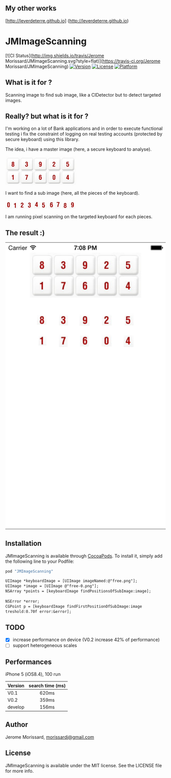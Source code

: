 ## My other works

[http://leverdeterre.github.io] (http://leverdeterre.github.io)

# JMImageScanning

[![CI Status](http://img.shields.io/travis/Jerome Morissard/JMImageScanning.svg?style=flat)](https://travis-ci.org/Jerome Morissard/JMImageScanning)
[![Version](https://img.shields.io/cocoapods/v/JMImageScanning.svg?style=flat)](http://cocoapods.org/pods/JMImageScanning)
[![License](https://img.shields.io/cocoapods/l/JMImageScanning.svg?style=flat)](http://cocoapods.org/pods/JMImageScanning)
[![Platform](https://img.shields.io/cocoapods/p/JMImageScanning.svg?style=flat)](http://cocoapods.org/pods/JMImageScanning)


## What is it for ?
Scanning image to find sub image, like a CIDetector but to detect targeted images.

## Really? but what is it for ?
I'm working on a lot of Bank applications and in order to execute functional testing i fix the constraint of logging on real testing accounts (protected by secure keyboard) using this library.

The idea, i have a master image (here, a secure keyboard to analyse). 

![Image](./images/free.png)

I want to find a sub image (here, all the pieces of the keyboard).

![Image](./images/free-0.png)
![Image](./images/free-1.png)
![Image](./images/free-2.png)
![Image](./images/free-3.png)
![Image](./images/free-4.png)
![Image](./images/free-5.png)
![Image](./images/free-6.png)
![Image](./images/free-7.png)
![Image](./images/free-8.png)
![Image](./images/free-9.png)

I am running pixel scanning on the targeted keyboard for each pieces.

## The result :)
![Image](./images/demo.png)

## Installation

JMImageScanning is available through [CocoaPods](http://cocoapods.org). To install
it, simply add the following line to your Podfile:

```ruby
pod "JMImageScanning"
```

```objc
UIImage *keyboardImage = [UIImage imageNamed:@"free.png"];
UIImage *image = [UIImage @"free-0.png"];
NSArray *points = [keyboardImage findPositionsOfSubImage:image];

NSError *error;
CGPoint p = [keyboardImage findFirstPositionOfSubImage:image treshold:0.70f error:&error];
```

## TODO
- [x] increase performance on device (V0.2 increase 42% of performance)
- [ ] support heterogeneous scales

## Performances
iPhone 5 (iOS8.4), 100 run

|  Version  | search time (ms) | 
| ------------- |:-------------:| 
|  V0.1  | 620ms | 
|  V0.2  | 359ms | 
|  develop  | 156ms | 


## Author

Jerome Morissard, morissardj@gmail.com

## License

JMImageScanning is available under the MIT license. See the LICENSE file for more info.
